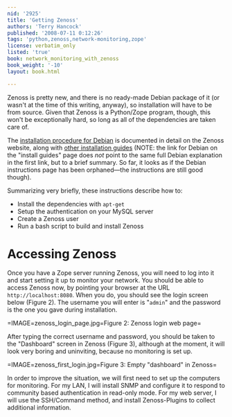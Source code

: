 ```yaml
---
nid: '2925'
title: 'Getting Zenoss'
authors: 'Terry Hancock'
published: '2008-07-11 0:12:26'
tags: 'python,zenoss,network-monitoring,zope'
license: verbatim_only
listed: 'true'
book: network_monitoring_with_zenoss
book_weight: '-10'
layout: book.html

---
```

Zenoss is pretty new, and there is no ready-made Debian package of it (or wasn't at the time of this writing, anyway), so installation will have to be from source. Given that Zenoss is a Python/Zope program, though, this won't be exceptionally hard, so long as all of the dependencies are taken care of.

The [installation procedure for Debian](http://www.zenoss.com/community/docs/install-guides/installing-zenoss-on-debian-sarge) is documented in detail on the Zenoss website, along with [other installation guides](http://www.zenoss.com/community/docs/install-guides/) (NOTE: the link for Debian on the "install guides" page does _not_ point to the same full Debian explanation in the first link, but to a brief summary. So far, it looks as if the Debian instructions page has been orphaned—the instructions are still good though).

Summarizing very briefly, these instructions describe how to:

* Install the dependencies with `apt-get`
* Setup the authentication on your MySQL server
* Create a Zenoss user
* Run a bash script to build and install Zenoss

# Accessing Zenoss

Once you have a Zope server running Zenoss, you will need to log into it and start setting it up to monitor your network. You should be able to access Zenoss now, by pointing your browser at the URL `http://localhost:8080`. When you do, you should see the login screen below (Figure 2). The username you will enter is "`admin`" and the password is the one you gave during installation.

=IMAGE=zenoss_login_page.jpg=Figure 2: Zenoss login web page=

After typing the correct username and password, you should be taken to the "Dashboard" screen in Zenoss (Figure 3), although at the moment, it will look very boring and uninviting, because no monitoring is set up.

=IMAGE=zenoss_first_login.jpg=Figure 3: Empty "dashboard" in Zenoss=

In order to improve the situation, we will first need to set up the computers for monitoring. For my LAN, I will install SNMP and configure it to respond to community based authentication in read-only mode. For my web server, I will use the SSH/Command method, and install Zenoss-Plugins to collect additional information.


